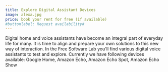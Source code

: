 ```yaml
---
title: Explore Digital Assistant Devices
image: alexa.jpg
price: book your rent for free (if available)
#buttonlabel: Request availability#
---
```


Digital home and voice assistants have become an integral part of everyday life for many. 
It is time to align and prepare your own solutions to this new way of interaction. In the Free Software Lab you'll find various digital voice assistants to test and explore. Currently we have following devices available: 
Google Home, Amazon Echo, Amazon Echo Spot, Amazon Echo Show
<!--more--> 

